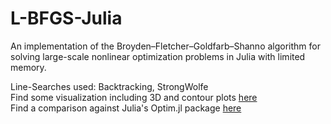 # L-BFGS-Julia
An implementation of the Broyden–Fletcher–Goldfarb–Shanno algorithm for solving large-scale nonlinear optimization problems in Julia with limited memory. 

Line-Searches used: Backtracking, StrongWolfe  
Find some visualization including 3D and contour plots [here](https://simonbatzner.github.io/L-BFGS-Julia/)   
Find a comparison against Julia's Optim.jl package [here](https://github.com/simonbatzner/L-BFGS-Julia/blob/master/L-BFGS_Project_Comp.ipynb)   
